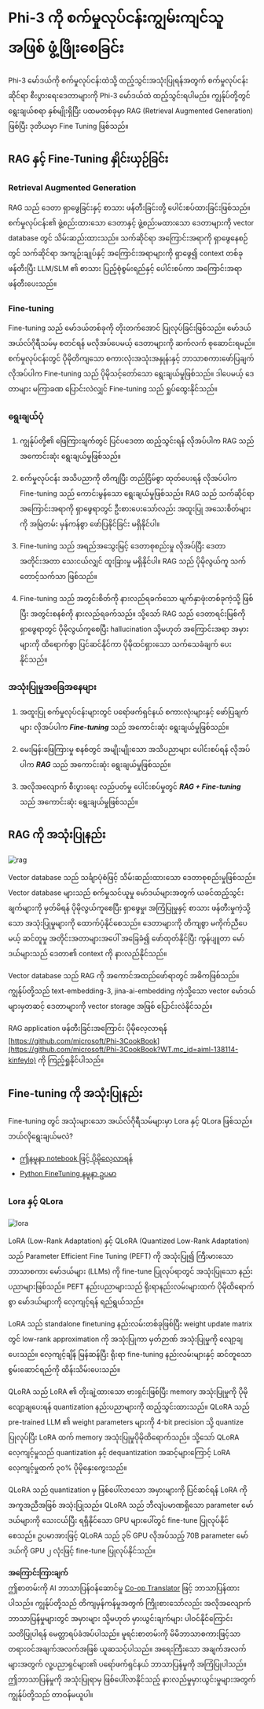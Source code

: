 <!--
CO_OP_TRANSLATOR_METADATA:
{
  "original_hash": "743d7e9cb9c4e8ea642d77bee657a7fa",
  "translation_date": "2025-07-17T10:02:14+00:00",
  "source_file": "md/03.FineTuning/LetPhi3gotoIndustriy.md",
  "language_code": "my"
}
-->
# **Phi-3 ကို စက်မှုလုပ်ငန်းကျွမ်းကျင်သူအဖြစ် ဖွံ့ဖြိုးစေခြင်း**

Phi-3 မော်ဒယ်ကို စက်မှုလုပ်ငန်းထဲသို့ ထည့်သွင်းအသုံးပြုရန်အတွက် စက်မှုလုပ်ငန်းဆိုင်ရာ စီးပွားရေးဒေတာများကို Phi-3 မော်ဒယ်ထဲ ထည့်သွင်းရပါမည်။ ကျွန်ုပ်တို့တွင် ရွေးချယ်စရာ နှစ်မျိုးရှိပြီး ပထမတစ်ခုမှာ RAG (Retrieval Augmented Generation) ဖြစ်ပြီး ဒုတိယမှာ Fine Tuning ဖြစ်သည်။

## **RAG နှင့် Fine-Tuning နှိုင်းယှဉ်ခြင်း**

### **Retrieval Augmented Generation**

RAG သည် ဒေတာ ရှာဖွေခြင်းနှင့် စာသား ဖန်တီးခြင်းတို့ ပေါင်းစပ်ထားခြင်းဖြစ်သည်။ စက်မှုလုပ်ငန်း၏ ဖွဲ့စည်းထားသော ဒေတာနှင့် ဖွဲ့စည်းမထားသော ဒေတာများကို vector database တွင် သိမ်းဆည်းထားသည်။ သက်ဆိုင်ရာ အကြောင်းအရာကို ရှာဖွေနေစဉ်တွင် သက်ဆိုင်ရာ အကျဉ်းချုပ်နှင့် အကြောင်းအရာများကို ရှာဖွေ၍ context တစ်ခု ဖန်တီးပြီး LLM/SLM ၏ စာသား ပြည့်စုံစွမ်းရည်နှင့် ပေါင်းစပ်ကာ အကြောင်းအရာ ဖန်တီးပေးသည်။

### **Fine-tuning**

Fine-tuning သည် မော်ဒယ်တစ်ခုကို တိုးတက်အောင် ပြုလုပ်ခြင်းဖြစ်သည်။ မော်ဒယ် အယ်လ်ဂိုရီသမ်မှ စတင်ရန် မလိုအပ်ပေမယ့် ဒေတာများကို ဆက်လက် စုဆောင်းရမည်။ စက်မှုလုပ်ငန်းတွင် ပိုမိုတိကျသော စကားလုံးအသုံးအနှုန်းနှင့် ဘာသာစကားဖော်ပြချက်လိုအပ်ပါက Fine-tuning သည် ပိုမိုသင့်တော်သော ရွေးချယ်မှုဖြစ်သည်။ ဒါပေမယ့် ဒေတာများ မကြာခဏ ပြောင်းလဲလျှင် Fine-tuning သည် ရှုပ်ထွေးနိုင်သည်။

### **ရွေးချယ်ပုံ**

1. ကျွန်ုပ်တို့၏ ဖြေကြားချက်တွင် ပြင်ပဒေတာ ထည့်သွင်းရန် လိုအပ်ပါက RAG သည် အကောင်းဆုံး ရွေးချယ်မှုဖြစ်သည်။

2. စက်မှုလုပ်ငန်း အသိပညာကို တိကျပြီး တည်ငြိမ်စွာ ထုတ်ပေးရန် လိုအပ်ပါက Fine-tuning သည် ကောင်းမွန်သော ရွေးချယ်မှုဖြစ်သည်။ RAG သည် သက်ဆိုင်ရာ အကြောင်းအရာကို ရှာဖွေရာတွင် ဦးစားပေးသော်လည်း အထူးပြု အသေးစိတ်များကို အမြဲတမ်း မှန်ကန်စွာ ဖော်ပြနိုင်ခြင်း မရှိနိုင်ပါ။

3. Fine-tuning သည် အရည်အသွေးမြင့် ဒေတာစုစည်းမှု လိုအပ်ပြီး ဒေတာအတိုင်းအတာ သေးငယ်လျှင် ထူးခြားမှု မရှိနိုင်ပါ။ RAG သည် ပိုမိုလွယ်ကူ သက်တောင့်သက်သာ ဖြစ်သည်။

4. Fine-tuning သည် အတွင်းစိတ်ကို နားလည်ရခက်သော မျက်နှာဖုံးတစ်ခုကဲ့သို့ ဖြစ်ပြီး အတွင်းစနစ်ကို နားလည်ရခက်သည်။ သို့သော် RAG သည် ဒေတာရင်းမြစ်ကို ရှာဖွေရာတွင် ပိုမိုလွယ်ကူစေပြီး hallucination သို့မဟုတ် အကြောင်းအရာ အမှားများကို ထိရောက်စွာ ပြင်ဆင်နိုင်ကာ ပိုမိုထင်ရှားသော သက်သေခံချက် ပေးနိုင်သည်။

### **အသုံးပြုမှုအခြေအနေများ**

1. အထူးပြု စက်မှုလုပ်ငန်းများတွင် ပရော်ဖက်ရှင်နယ် စကားလုံးများနှင့် ဖော်ပြချက်များ လိုအပ်ပါက ***Fine-tuning*** သည် အကောင်းဆုံး ရွေးချယ်မှုဖြစ်သည်။

2. မေးမြန်းဖြေကြားမှု စနစ်တွင် အမျိုးမျိုးသော အသိပညာများ ပေါင်းစပ်ရန် လိုအပ်ပါက ***RAG*** သည် အကောင်းဆုံး ရွေးချယ်မှုဖြစ်သည်။

3. အလိုအလျောက် စီးပွားရေး လည်ပတ်မှု ပေါင်းစပ်မှုတွင် ***RAG + Fine-tuning*** သည် အကောင်းဆုံး ရွေးချယ်မှုဖြစ်သည်။

## **RAG ကို အသုံးပြုနည်း**

![rag](../../../../translated_images/rag.2014adc59e6f6007bafac13e800a6cbc3e297fbb9903efe20a93129bd13987e9.my.png)

Vector database သည် သင်္ချာပုံစံဖြင့် သိမ်းဆည်းထားသော ဒေတာစုစည်းမှုဖြစ်သည်။ Vector database များသည် စက်မှုသင်ယူမှု မော်ဒယ်များအတွက် ယခင်ထည့်သွင်းချက်များကို မှတ်မိရန် ပိုမိုလွယ်ကူစေပြီး ရှာဖွေမှု၊ အကြံပြုမှုနှင့် စာသား ဖန်တီးမှုကဲ့သို့သော အသုံးပြုမှုများကို ထောက်ပံ့နိုင်စေသည်။ ဒေတာများကို တိကျစွာ မကိုက်ညီပေမယ့် ဆင်တူမှု အတိုင်းအတာများအပေါ် အခြေခံ၍ ဖော်ထုတ်နိုင်ပြီး ကွန်ပျူတာ မော်ဒယ်များသည် ဒေတာ၏ context ကို နားလည်နိုင်သည်။

Vector database သည် RAG ကို အကောင်အထည်ဖော်ရာတွင် အဓိကဖြစ်သည်။ ကျွန်ုပ်တို့သည် text-embedding-3, jina-ai-embedding ကဲ့သို့သော vector မော်ဒယ်များမှတဆင့် ဒေတာများကို vector storage အဖြစ် ပြောင်းလဲနိုင်သည်။

RAG application ဖန်တီးခြင်းအကြောင်း ပိုမိုလေ့လာရန် [https://github.com/microsoft/Phi-3CookBook](https://github.com/microsoft/Phi-3CookBook?WT.mc_id=aiml-138114-kinfeylo) ကို ကြည့်ရှုနိုင်ပါသည်။

## **Fine-tuning ကို အသုံးပြုနည်း**

Fine-tuning တွင် အသုံးများသော အယ်လ်ဂိုရီသမ်များမှာ Lora နှင့် QLora ဖြစ်သည်။ ဘယ်လိုရွေးချယ်မလဲ?
- [ဤနမူနာ notebook ဖြင့် ပိုမိုလေ့လာရန်](../../../../code/04.Finetuning/Phi_3_Inference_Finetuning.ipynb)
- [Python FineTuning နမူနာ ဥပမာ](../../../../code/04.Finetuning/FineTrainingScript.py)

### **Lora နှင့် QLora**

![lora](../../../../translated_images/qlora.e6446c988ee04ca08807488bb7d9e2c0ea7ef4af9d000fc6d13032b4ac2de18d.my.png)

LoRA (Low-Rank Adaptation) နှင့် QLoRA (Quantized Low-Rank Adaptation) သည် Parameter Efficient Fine Tuning (PEFT) ကို အသုံးပြု၍ ကြီးမားသော ဘာသာစကား မော်ဒယ်များ (LLMs) ကို fine-tune ပြုလုပ်ရာတွင် အသုံးပြုသော နည်းပညာများဖြစ်သည်။ PEFT နည်းပညာများသည် ရိုးရာနည်းလမ်းများထက် ပိုမိုထိရောက်စွာ မော်ဒယ်များကို လေ့ကျင့်ရန် ရည်ရွယ်သည်။

LoRA သည် standalone finetuning နည်းလမ်းတစ်ခုဖြစ်ပြီး weight update matrix တွင် low-rank approximation ကို အသုံးပြုကာ မှတ်ဉာဏ် အသုံးပြုမှုကို လျော့ချပေးသည်။ လေ့ကျင့်ချိန် မြန်ဆန်ပြီး ရိုးရာ fine-tuning နည်းလမ်းများနှင့် ဆင်တူသော စွမ်းဆောင်ရည်ကို ထိန်းသိမ်းပေးသည်။

QLoRA သည် LoRA ၏ တိုးချဲ့ထားသော ဗားရှင်းဖြစ်ပြီး memory အသုံးပြုမှုကို ပိုမိုလျော့ချပေးရန် quantization နည်းပညာများကို ထည့်သွင်းထားသည်။ QLoRA သည် pre-trained LLM ၏ weight parameters များကို 4-bit precision သို့ quantize ပြုလုပ်ပြီး LoRA ထက် memory အသုံးပြုမှုပိုမိုထိရောက်သည်။ သို့သော် QLoRA လေ့ကျင့်မှုသည် quantization နှင့် dequantization အဆင့်များကြောင့် LoRA လေ့ကျင့်မှုထက် ၃၀% ပိုမိုနှေးကွေးသည်။

QLoRA သည် quantization မှ ဖြစ်ပေါ်လာသော အမှားများကို ပြင်ဆင်ရန် LoRA ကို အကူအညီအဖြစ် အသုံးပြုသည်။ QLoRA သည် ဘီလျံပမာဏရှိသော parameter မော်ဒယ်များကို သေးငယ်ပြီး ရရှိနိုင်သော GPU များပေါ်တွင် fine-tune ပြုလုပ်နိုင်စေသည်။ ဥပမာအားဖြင့် QLoRA သည် ၃၆ GPU လိုအပ်သည့် 70B parameter မော်ဒယ်ကို GPU ၂ လုံးဖြင့် fine-tune ပြုလုပ်နိုင်သည်။

**အကြောင်းကြားချက်**  
ဤစာတမ်းကို AI ဘာသာပြန်ဝန်ဆောင်မှု [Co-op Translator](https://github.com/Azure/co-op-translator) ဖြင့် ဘာသာပြန်ထားပါသည်။ ကျွန်ုပ်တို့သည် တိကျမှန်ကန်မှုအတွက် ကြိုးစားသော်လည်း အလိုအလျောက် ဘာသာပြန်မှုများတွင် အမှားများ သို့မဟုတ် မှားယွင်းချက်များ ပါဝင်နိုင်ကြောင်း သတိပြုပါရန် မေတ္တာရပ်ခံအပ်ပါသည်။ မူရင်းစာတမ်းကို မိမိဘာသာစကားဖြင့်သာ တရားဝင်အချက်အလက်အဖြစ် ယူဆသင့်ပါသည်။ အရေးကြီးသော အချက်အလက်များအတွက် လူ့ပညာရှင်များ၏ ပရော်ဖက်ရှင်နယ် ဘာသာပြန်မှုကို အကြံပြုပါသည်။ ဤဘာသာပြန်မှုကို အသုံးပြုရာမှ ဖြစ်ပေါ်လာနိုင်သည့် နားလည်မှုမှားယွင်းမှုများအတွက် ကျွန်ုပ်တို့သည် တာဝန်မယူပါ။